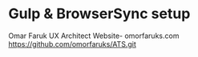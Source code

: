 # Gulp & BrowserSync setup

Omar Faruk
UX Architect
Website- omorfaruks.com
https://github.com/omorfaruks/ATS.git

